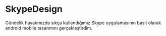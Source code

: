 # SkypeDesign

Gündelik hayatımızda sıkça kullandığımız Skype uygulamasının basit olarak android mobile tasarımını gerçekleştirdim.
